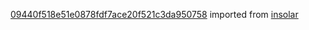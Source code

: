 [09440f518e51e0878fdf7ace20f521c3da950758](https://github.com/insolar/insolar/commit/09440f518e51e0878fdf7ace20f521c3da950758) imported from [insolar](https://github.com/insolar/insolar)
